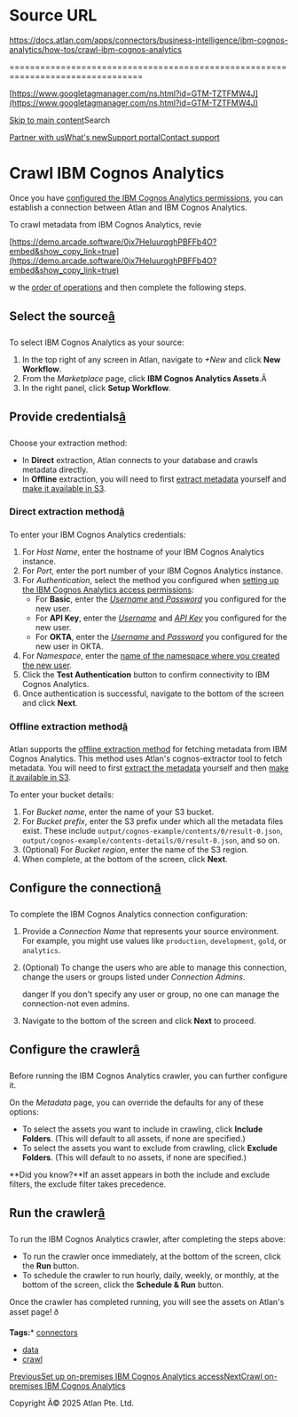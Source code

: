 # Source URL
https://docs.atlan.com/apps/connectors/business-intelligence/ibm-cognos-analytics/how-tos/crawl-ibm-cognos-analytics

================================================================================

<!--
canonical: https://docs.atlan.com/apps/connectors/business-intelligence/ibm-cognos-analytics/how-tos/crawl-ibm-cognos-analytics
link-alternate: https://docs.atlan.com/apps/connectors/business-intelligence/ibm-cognos-analytics/how-tos/crawl-ibm-cognos-analytics
meta-description: Once you have [configured the IBM Cognos Analytics permissions](/apps/connectors/business-intelligence/ibm-cognos-analytics/how-tos/set-up-ibm-cognos-analytics), you can establish a connection between Atlan and IBM Cognos Analytics.
meta-docsearch:docusaurus_tag: docs-default-current
meta-docsearch:language: en
meta-docsearch:version: current
meta-docusaurus_locale: en
meta-docusaurus_tag: docs-default-current
meta-docusaurus_version: current
meta-generator: Docusaurus v3.8.1
meta-og-description: Once you have [configured the IBM Cognos Analytics permissions](/apps/connectors/business-intelligence/ibm-cognos-analytics/how-tos/set-up-ibm-cognos-analytics), you can establish a connection between Atlan and IBM Cognos Analytics.
meta-og-locale: en
meta-og-title: Crawl IBM Cognos Analytics | Atlan Documentation
meta-og-url: https://docs.atlan.com/apps/connectors/business-intelligence/ibm-cognos-analytics/how-tos/crawl-ibm-cognos-analytics
meta-twitter:card: summary_large_image
meta-viewport: width=device-width,initial-scale=1
title: Crawl IBM Cognos Analytics | Atlan Documentation
-->

[https://www.googletagmanager.com/ns.html?id=GTM-TZTFMW4J](https://www.googletagmanager.com/ns.html?id=GTM-TZTFMW4J)

[Skip to main content](#__docusaurus_skipToContent_fallback)Search

[Partner with us](https://docs.google.com/forms/d/e/1FAIpQLScuAIhCm2GS7YFstrOjawbP8J7PUmOynQo7wI2yGCcCyEcVSw/viewform)[What's new](https://shipped.atlan.com/)[Support portal](https://atlan.zendesk.com/auth/v2/login/signin?return_to=https%3A%2F%2Fatlan.zendesk.com%2Fhc%2Fen-us&theme=hc&locale=en-us&brand_id=1900000425113&auth_origin=1900000425113%2Cfalse%2Ctrue)[Contact support](/support/submit-request)

Crawl IBM Cognos Analytics
==========================

Once you have [configured the IBM Cognos Analytics permissions](/apps/connectors/business-intelligence/ibm-cognos-analytics/how-tos/set-up-ibm-cognos-analytics), you can establish a connection between Atlan and IBM Cognos Analytics.

To crawl metadata from IBM Cognos Analytics, revie

[https://demo.arcade.software/0jx7HeIuurqghPBFFb4O?embed&show_copy_link=true](https://demo.arcade.software/0jx7HeIuurqghPBFFb4O?embed&show_copy_link=true)

w the [order of operations](/product/connections/how-tos/order-workflows) and then complete the following steps.

Select the source[â](#select-the-source "Direct link to Select the source")
-----------------------------------------------------------------------------

To select IBM Cognos Analytics as your source:

1. In the top right of any screen in Atlan, navigate to *\+New* and click **New Workflow**.
2. From the *Marketplace* page, click **IBM Cognos Analytics Assets**.Â
3. In the right panel, click **Setup Workflow**.

Provide credentials[â](#provide-credentials "Direct link to Provide credentials")
-----------------------------------------------------------------------------------

Choose your extraction method:

* In **Direct** extraction, Atlan connects to your database and crawls metadata directly.
* In **Offline** extraction, you will need to first [extract metadata](/apps/connectors/business-intelligence/ibm-cognos-analytics/how-tos/set-up-on-premises-ibm-cognos-analytics-access) yourself and [make it available in S3](/apps/connectors/business-intelligence/ibm-cognos-analytics/how-tos/crawl-on-premises-ibm-cognos-analytics).

### Direct extraction method[â](#direct-extraction-method "Direct link to Direct extraction method")

To enter your IBM Cognos Analytics credentials:

1. For *Host Name*, enter the hostname of your IBM Cognos Analytics instance.
2. For *Port*, enter the port number of your IBM Cognos Analytics instance.
3. For *Authentication*, select the method you configured when [setting up the IBM Cognos Analytics access permissions](/apps/connectors/business-intelligence/ibm-cognos-analytics/how-tos/set-up-ibm-cognos-analytics):
    * For **Basic**, enter the [*Username* and *Password*](/apps/connectors/business-intelligence/ibm-cognos-analytics/how-tos/set-up-ibm-cognos-analytics) you configured for the new user.
    * For **API Key**, enter the [*Username*](/apps/connectors/business-intelligence/ibm-cognos-analytics/how-tos/set-up-ibm-cognos-analytics) and [*API Key*](/apps/connectors/business-intelligence/ibm-cognos-analytics/how-tos/set-up-ibm-cognos-analytics) you configured for the new user.
    * For **OKTA**, enter the [*Username* and *Password*](/apps/connectors/business-intelligence/ibm-cognos-analytics/how-tos/set-up-ibm-cognos-analytics#optional-create-user-in-okta) you configured for the new user in OKTA.
4. For *Namespace*, enter the [name of the namespace where you created the new user](/apps/connectors/business-intelligence/ibm-cognos-analytics/how-tos/set-up-ibm-cognos-analytics).
5. Click the **Test Authentication** button to confirm connectivity to IBM Cognos Analytics.
6. Once authentication is successful, navigate to the bottom of the screen and click **Next**.

### Offline extraction method[â](#offline-extraction-method "Direct link to Offline extraction method")

Atlan supports the [offline extraction method](/apps/connectors/business-intelligence/ibm-cognos-analytics/how-tos/set-up-on-premises-ibm-cognos-analytics-access) for fetching metadata from IBM Cognos Analytics. This method uses Atlan's cognos\-extractor tool to fetch metadata. You will need to first [extract the metadata](/apps/connectors/business-intelligence/ibm-cognos-analytics/how-tos/set-up-on-premises-ibm-cognos-analytics-access) yourself and then [make it available in S3](/apps/connectors/business-intelligence/ibm-cognos-analytics/how-tos/crawl-on-premises-ibm-cognos-analytics).

To enter your bucket details:

1. For *Bucket name*, enter the name of your S3 bucket.
2. For *Bucket prefix*, enter the S3 prefix under which all the metadata files exist. These include `output/cognos-example/contents/0/result-0.json`, `output/cognos-example/contents-details/0/result-0.json`, and so on.
3. (Optional) For *Bucket region*, enter the name of the S3 region.
4. When complete, at the bottom of the screen, click **Next**.

Configure the connection[â](#configure-the-connection "Direct link to Configure the connection")
--------------------------------------------------------------------------------------------------

To complete the IBM Cognos Analytics connection configuration:

1. Provide a *Connection Name* that represents your source environment. For example, you might use values like `production`, `development`, `gold`, or `analytics`.
2. (Optional) To change the users who are able to manage this connection, change the users or groups listed under *Connection Admins*.

    danger If you don't specify any user or group, no one can manage the connection\-not even admins.
3. Navigate to the bottom of the screen and click **Next** to proceed.

Configure the crawler[â](#configure-the-crawler "Direct link to Configure the crawler")
-----------------------------------------------------------------------------------------

Before running the IBM Cognos Analytics crawler, you can further configure it.

On the *Metadata* page, you can override the defaults for any of these options:

* To select the assets you want to include in crawling, click **Include Folders**. (This will default to all assets, if none are specified.)
* To select the assets you want to exclude from crawling, click **Exclude Folders**. (This will default to no assets, if none are specified.)

**Did you know?**If an asset appears in both the include and exclude filters, the exclude filter takes precedence.

Run the crawler[â](#run-the-crawler "Direct link to Run the crawler")
-----------------------------------------------------------------------

To run the IBM Cognos Analytics crawler, after completing the steps above:

* To run the crawler once immediately, at the bottom of the screen, click the **Run** button.
* To schedule the crawler to run hourly, daily, weekly, or monthly, at the bottom of the screen, click the **Schedule \& Run** button.

Once the crawler has completed running, you will see the assets on Atlan's asset page! ð

**Tags:*** [connectors](/tags/connectors)
* [data](/tags/data)
* [crawl](/tags/crawl)

[PreviousSet up on\-premises IBM Cognos Analytics access](/apps/connectors/business-intelligence/ibm-cognos-analytics/how-tos/set-up-on-premises-ibm-cognos-analytics-access)[NextCrawl on\-premises IBM Cognos Analytics](/apps/connectors/business-intelligence/ibm-cognos-analytics/how-tos/crawl-on-premises-ibm-cognos-analytics)

Copyright Â© 2025 Atlan Pte. Ltd.


